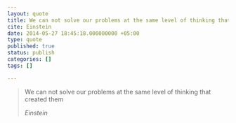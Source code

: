 ```yaml
---
layout: quote
title: We can not solve our problems at the same level of thinking that created them.
cite: Einstein
date: 2014-05-27 18:45:18.000000000 +05:00
type: quote
published: true
status: publish
categories: []
tags: []

---
```


> We can not solve our problems at the same level of thinking that created them
>
> <cite>Einstein</cite>
